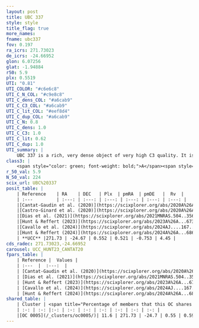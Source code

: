```yaml
---
layout: post
title: UBC 337
style: style
title_flag: true
more_names: 
fname: ubc337
fov: 0.197
ra_icrs: 271.73023
de_icrs: -24.66952
glon: 6.07256
glat: -1.94884
r50: 5.9
plx: 0.5519
UTI: "0.81"
UTI_COLOR: "#c6e6c8"
UTI_C_N_COL: "#c9e8c8"
UTI_C_dens_COL: "#a6cab9"
UTI_C_C3_COL: "#a6cab9"
UTI_C_lit_COL: "#eef8d4"
UTI_C_dup_COL: "#a6cab9"
UTI_C_N: 0.8
UTI_C_dens: 1.0
UTI_C_C3: 1.0
UTI_C_lit: 0.62
UTI_C_dup: 1.0
UTI_summary: |
    UBC 337 is a rich, very dense object of very high C3 quality. It is moderately studied in the literature. This object shares a small percentage of members with a later reported entry.
class3: |
    <span style="color: green; font-weight: bold;">A</span><span style="color: green; font-weight: bold;">A</span>
r_50_val: 5.9
N_50_val: 224
scix_url: UBC%20337
posit_table: |
    | Reference    | RA    | DEC   | Plx  | pmRA  | pmDE   |  Rv  |
    | :---         | :---: | :---: | :---: | :---: | :---: | :---: |
    |[Cantat-Gaudin et al. (2020)](https://scixplorer.org/abs/2020A%26A...640A...1C) | 271.722 | -24.649 | 0.566 | 0.482 | -0.711 | -- |
    |[Castro-Ginard et al. (2020)](https://scixplorer.org/abs/2020A%26A...635A..45C) | 271.723 | -24.649 | 0.566 | 0.473 | -0.719 | -- |
    |[Dias et al. (2021)](https://scixplorer.org/abs/2021MNRAS.504..356D) | 271.738 | -24.65 | 0.541 | 0.486 | -0.724 | 4.344 |
    |[Hunt & Reffert (2023)](https://scixplorer.org/abs/2023A%26A...673A.114H) | 271.688 | -24.684 | 0.531 | 0.516 | -0.785 | 23.748 |
    |[Cavallo et al. (2024)](https://scixplorer.org/abs/2024AJ....167...12C) | 271.725 | -24.694 | 0.535 | -- | -- | -- |
    |[Hunt & Reffert (2024)](https://scixplorer.org/abs/2024A%26A...686A..42H) | 271.688 | -24.684 | 0.531 | 0.516 | -0.785 | 23.748 |
    | **UCC** |271.73 | -24.67 | 0.552 | 0.521 | -0.753 | 4.45 | 
cds_radec: 271.73023,-24.66952
carousel: UCC_HUNT23_CANTAT20
fpars_table: |
    | Reference |  Values |
    | :---  |  :---:  |
    | [Cantat-Gaudin et al. (2020)](https://scixplorer.org/abs/2020A%26A...640A...1C) | `AVNN=2.49, DMNN=11.1, AgeNN=7.62` |
    | [Dias et al. (2021)](https://scixplorer.org/abs/2021MNRAS.504..356D) | `Av=2.987, Dist=1721, logage=6.865, [Fe/H]=0.088` |
    | [Hunt & Reffert (2023)](https://scixplorer.org/abs/2023A%26A...673A.114H) | `AV50=3.384, diffAV50=2.7, MOD50=11.185, logAge50=8.25` |
    | [Cavallo et al. (2024)](https://scixplorer.org/abs/2024AJ....167...12C) | `AV50=3.84, dMod50=10.61, logAge50=8.47, [Fe/H]50=-0.38` |
    | [Hunt & Reffert (2024)](https://scixplorer.org/abs/2024A%26A...686A..42H) | `MassJ=3320.25` |
shared_table: |
    | Cluster | <span title="Percentage of members that this OC shares with the ones listed">%</span>   | RA   | DEC   | Plx   | pmRA  | pmDE  | Rv | UTI |
    | :-: | :-: |:-: | :-: | :-: | :-: | :-: | :-: | :-: |
    |[OC 0005](/_clusters/oc0005/)| 11.6 | 271.73 | -24.7 | 0.55 | 0.59 | -0.8 | 3.88 |0.0 |
---
```

